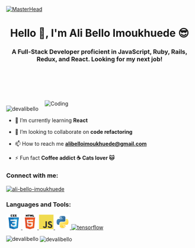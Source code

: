 [![MasterHead](https://trisya.com/myimg/child/Website%20Design.gif)](https://rishavchanda.io)
<h1 align="center">Hello 👋, I'm Ali Bello Imoukhuede 😎</h1>
<h3 align="center">A Full-Stack Developer proficient in JavaScript, Ruby, Rails, Redux, and React. Looking for my next job!</h3>
<br><br><br><br><br>
<img align="right" alt="Coding" width="400" src="https://media.giphy.com/media/v1.Y2lkPTc5MGI3NjExZTdmZTUwNThlMmU1ZWYzY2JjYmQ1M2EzMDM0YjFmYTljMDdmMmViMyZlcD12MV9pbnRlcm5hbF9naWZzX2dpZklkJmN0PWc/13HgwGsXF0aiGY/giphy.gif">

<p align="left"> <img src="https://komarev.com/ghpvc/?username=devalibello&label=Profile%20views&color=0e75b6&style=flat" alt="devalibello" /> </p>

- 🌱 I’m currently learning **React**

- 👯 I’m looking to collaborate on **code refactoring**

- 📫 How to reach me **alibelloimoukhuede@gmail.com**

- ⚡ Fun fact **Coffee addict ☕ Cats lover 🐱**

<h3 align="left">Connect with me:</h3>
<p align="left">
<a href="https://linkedin.com/in/ali-bello-imoukhuede" target="blank"><img align="center" src="https://raw.githubusercontent.com/rahuldkjain/github-profile-readme-generator/master/src/images/icons/Social/linked-in-alt.svg" alt="ali-bello-imoukhuede" height="30" width="40" /></a>
</p>

<h3 align="left">Languages and Tools:</h3>
<p align="left"> <a href="https://www.w3schools.com/css/" target="_blank" rel="noreferrer"> <img src="https://raw.githubusercontent.com/devicons/devicon/master/icons/css3/css3-original-wordmark.svg" alt="css3" width="40" height="40"/> </a> <a href="https://www.w3.org/html/" target="_blank" rel="noreferrer"> <img src="https://raw.githubusercontent.com/devicons/devicon/master/icons/html5/html5-original-wordmark.svg" alt="html5" width="40" height="40"/> </a> <a href="https://developer.mozilla.org/en-US/docs/Web/JavaScript" target="_blank" rel="noreferrer"> <img src="https://raw.githubusercontent.com/devicons/devicon/master/icons/javascript/javascript-original.svg" alt="javascript" width="40" height="40"/> </a> <a href="https://www.python.org" target="_blank" rel="noreferrer"> <img src="https://raw.githubusercontent.com/devicons/devicon/master/icons/python/python-original.svg" alt="python" width="40" height="40"/> </a> <a href="https://www.tensorflow.org" target="_blank" rel="noreferrer"> <img src="https://www.vectorlogo.zone/logos/tensorflow/tensorflow-icon.svg" alt="tensorflow" width="40" height="40"/> </a> </p>

<p><img align="left" src="https://github-readme-stats.vercel.app/api/top-langs?username=devalibello&show_icons=true&locale=en&layout=compact" alt="devalibello" /></p>

<p>&nbsp;<img align="center" src="https://github-readme-stats.vercel.app/api?username=devalibello&show_icons=true&locale=en" alt="devalibello" /></p>
